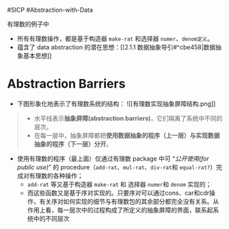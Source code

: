 #SICP #Abstraction-with-Data 

有理数的例子中
- 所有有理数操作，都是基于构造器 `make-rat` 和选择器 `numer`、`denom定义`。
- 蕴含了 data abstraction 的潜在思想：[[2.1.1 数据抽象导引#^cbe458|数据抽象基本思想]]

# Abstraction Barriers
- 下图形象化地表示了有理数系统的结构：
![[有理数实现抽象屏障结构.png]]

> - 水平线表示**抽象屏障(abstraction barriers)**，它们隔离了系统中不同的层次。
> - 在每一层中，抽象屏障都把**使用数据抽象的程序（上一层）与实现数据抽象的程序（下一层）分开**。

- 使用有理数的程序（最上面）仅通过有理数 package 中可 “*公开使用(for public use)*” 的 procedure（`add-rat`、`mul-rat`、`div-rat`和 `equal-rat?`）完成对有理数的各种操作；
	- `add-rat` 等又基于构造器 `make-rat` 和 选择器 `numer`和 `denom` 实现的；
	- 而这些函数又是基于序对实现的。只要序对可以通过cons、car和cdr操作，有关序对如何实现的细节与有理数包的其余部分都完全没有关系。从作用上看，每一层次中的过程构成了所定义的抽象屏障的界面，联系起系统中的不同层次